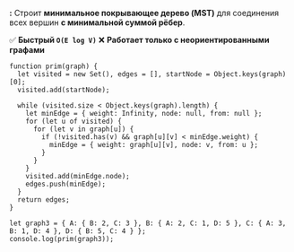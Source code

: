 **:** Строит **минимальное покрывающее дерево (MST)** для соединения всех вершин **с минимальной суммой рёбер**.

✅ **Быстрый `O(E log V)`**
❌ **Работает только с неориентированными графами**

```
function prim(graph) {
  let visited = new Set(), edges = [], startNode = Object.keys(graph)[0];
  visited.add(startNode);

  while (visited.size < Object.keys(graph).length) {
    let minEdge = { weight: Infinity, node: null, from: null };
    for (let u of visited) {
      for (let v in graph[u]) {
        if (!visited.has(v) && graph[u][v] < minEdge.weight) {
          minEdge = { weight: graph[u][v], node: v, from: u };
        }
      }
    }
    visited.add(minEdge.node);
    edges.push(minEdge);
  }
  return edges;
}

let graph3 = { A: { B: 2, C: 3 }, B: { A: 2, C: 1, D: 5 }, C: { A: 3, B: 1, D: 4 }, D: { B: 5, C: 4 } };
console.log(prim(graph3));

```
